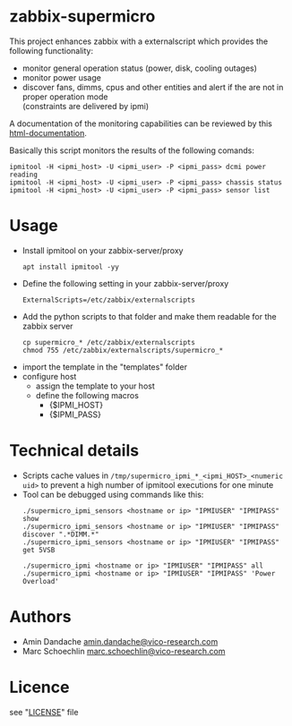 zabbix-supermicro
=================

This project enhances zabbix with a externalscript which provides the following functionality:

- monitor general operation status (power, disk, cooling outages)
- monitor power usage
- discover fans, dimms, cpus and other entities and alert if the are not in proper operation mode<BR>
  (constraints are delivered by ipmi)

A documentation of the monitoring capabilities can be reviewed by this [html-documentation](http://htmlpreview.github.io/?https://github.com/vico-research-and-consulting/zabbix-supermicro/blob/master/templates/documentation/custom_hw_supermicro_ipmi.html).

Basically this script monitors the results of the following comands:

```
ipmitool -H <ipmi_host> -U <ipmi_user> -P <ipmi_pass> dcmi power reading
ipmitool -H <ipmi_host> -U <ipmi_user> -P <ipmi_pass> chassis status
ipmitool -H <ipmi_host> -U <ipmi_user> -P <ipmi_pass> sensor list
```

Usage
=====

- Install ipmitool on your zabbix-server/proxy
  ```
  apt install ipmitool -yy
  ```
- Define the following setting in your zabbix-server/proxy
  ```
  ExternalScripts=/etc/zabbix/externalscripts
  ```
- Add the python scripts to that folder and make them readable for the zabbix server
  ```
  cp supermicro_* /etc/zabbix/externalscripts
  chmod 755 /etc/zabbix/externalscripts/supermicro_*
  ```
- import the template in the "templates" folder
- configure host
  - assign the template to your host
  - define the following macros
    - {$IPMI_HOST}
    - {$IPMI_PASS}

Technical details
=================

- Scripts cache values in ```/tmp/supermicro_ipmi_*_<ipmi_HOST>_<numeric uid>``` to prevent a high number of ipmitool executions for one minute
- Tool can be debugged using commands like this:
  ```
  ./supermicro_ipmi_sensors <hostname or ip> "IPMIUSER" "IPMIPASS" show
  ./supermicro_ipmi_sensors <hostname or ip> "IPMIUSER" "IPMIPASS" discover ".*DIMM.*"
  ./supermicro_ipmi_sensors <hostname or ip> "IPMIUSER" "IPMIPASS" get 5VSB

  ./supermicro_ipmi <hostname or ip> "IPMIUSER" "IPMIPASS" all
  ./supermicro_ipmi <hostname or ip> "IPMIUSER" "IPMIPASS" 'Power Overload'
  ```

Authors
=======

- Amin Dandache <amin.dandache@vico-research.com>
- Marc Schoechlin <marc.schoechlin@vico-research.com>


Licence
=======

see "[LICENSE](./LICENSE)" file
